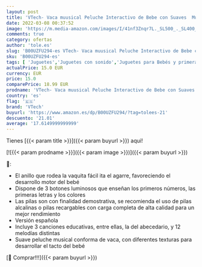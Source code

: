 ```yaml
---
layout: post
title: 'VTech- Vaca muusical Peluche Interactivo de Bebe con Suaves  Multicolor  única  3480-166022 '
date: 2022-03-08 00:37:52
image: 'https://m.media-amazon.com/images/I/41nf3Znqr7L._SL500_._SL400_.jpg'
comments: true
category: ofertas
author: 'tole.es'
slug: 'B00UZFU294-es VTech- Vaca muusical Peluche Interactivo de Bebe con...'
sku: 'B00UZFU294-es'
tags: [ 'Juguetes','Juguetes con sonido','Juguetes para Bebés y primera infancia','Juguetes y juegos','bebe','vtech', ]
actualPrice: 15.0 EUR
currency: EUR
price: 15.0
comparePrice: 18.99 EUR
prodname: 'VTech- Vaca muusical Peluche Interactivo de Bebe con Suaves  Multicolor  única  3480-166022 '
country: 'es'
flag: '🇪🇸'
brand: 'VTech'
buyurl: 'https://www.amazon.es/dp/B00UZFU294/?tag=tolees-21'
descuento: '21.01'
average: '17.6149999999999'
---
```


Tienes [{{< param title >}}]({{< param buyurl >}}) aqui!

[![{{< param prodname >}}]({{< param image >}})]({{< param buyurl >}})

🔎:

- El anillo que rodea la vaquita fácil ita el agarre, favoreciendo el desarrollo motor del bebé
- Dispone de 3 botones luminosos que enseñan los primeros números, las primeras letras y los colores
- Las pilas son con finalidad demostrativa, se recomienda el uso de pilas alcalinas o pilas recargables con carga completa de alta calidad para un mejor rendimiento
- Versión española
- Incluye 3 canciones educativas, entre ellas, la del abecedario, y 12 melodías distintas
- Suave peluche musical conforma de vaca, con diferentes texturas para desarrollar el tacto del bebé

[🛒 Comprar!!!]({{< param buyurl >}})
